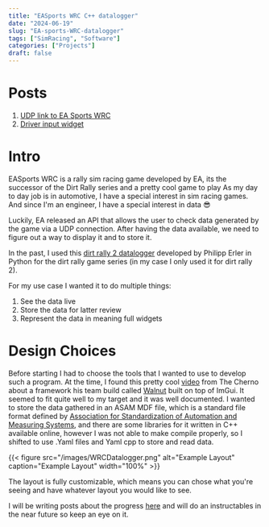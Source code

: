 ```yaml
---
title: "EASports WRC C++ datalogger"
date: "2024-06-19"
slug: "EA-sports-WRC-datalogger"
tags: ["SimRacing", "Software"]
categories: ["Projects"]
draft: false
---
```


# Posts
1. [UDP link to EA Sports WRC][udpeasportswrc]
2. [Driver input widget][inputwindow]
# Intro
EASports WRC is a rally sim racing game developed by EA, its the successor of the Dirt Rally series and a pretty cool game to play
As my day to day job is in automotive, I have a special interest in sim racing games.
And since I'm an engineer, I have a special interest in data :sunglasses:

Luckily, EA released an API that allows the user to check data generated by the game via a UDP connection.
After having the data available, we need to figure out a way to display it and to store it.

In the past, I used this [dirt rally 2 datalogger][dr2_logger] developed by Philipp Erler in Python for the dirt rally game series (in my case I only used it for dirt rally 2).

For my use case I wanted it to do multiple things:
1. See the data live
2. Store the data for latter review
3. Represent the data in meaning full widgets

# Design Choices
Before starting I had to choose the tools that I wanted to use to develop such a program.
At the time, I found this pretty cool [video][WalnutTheCherno] from The Cherno about a framework his team build called [Walnut] built on top of ImGui. It seemed to fit quite well to my target and it was well documented.
I wanted to store the data gathered in an ASAM MDF file, which is a standard file format defined by [Association for Standardization of Automation and Measuring Systems][ASAM_MDF], and there are some libraries for it written in C++ available online, however I was not able to make compile properly, so I shifted to use .Yaml files and Yaml cpp to store and read data.


{{< figure src="/images/WRCDatalogger.png" alt="Example Layout" caption="Example Layout" width="100%" >}}

The layout is fully customizable, which means you can chose what you're seeing and have whatever layout you would like to see.

I will be writing posts about the progress [here][Posts] and will do an instructables in the near future so keep an eye on it.



[dr2_logger]: https://github.com/ErlerPhilipp/dr2_logger
[WalnutTheCherno]: https://youtu.be/-NJDxf4XwlQ
[Walnut]: https://github.com/StudioCherno/Walnut
[ASAM_MDF]: https://www.asam.net/standards/detail/mdf/
[Posts]: /posts/
[udpeasportswrc]:/posts/udpeasportswrc/
[inputwindow]:/posts/EASportsWRCDriverInput/